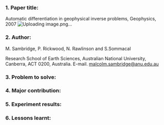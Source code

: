 ### 1. Paper title:
Automatic differentiation in geophysical inverse problems, Geophysics, 2007
![Uploading image.png…]()
### 2. Author:
M. Sambridge, P. Rickwood, N. Rawlinson and S.Sommacal

Research School of Earth Sciences, Australian National University, Canberra, ACT 0200, Australia. E-mail. malcolm.sambridge@anu.edu.au

### 3. Problem to solve:


### 4. Major contribution:


### 5. Experiment results:



### 6. Lessons learnt:

